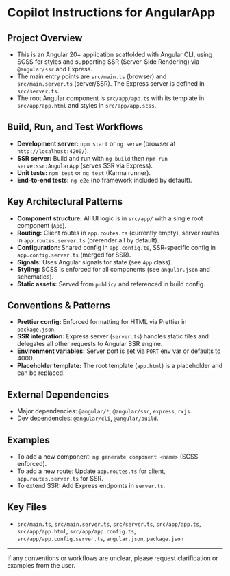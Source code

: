 # Copilot Instructions for AngularApp

## Project Overview
- This is an Angular 20+ application scaffolded with Angular CLI, using SCSS for styles and supporting SSR (Server-Side Rendering) via `@angular/ssr` and Express.
- The main entry points are `src/main.ts` (browser) and `src/main.server.ts` (server/SSR). The Express server is defined in `src/server.ts`.
- The root Angular component is `src/app/app.ts` with its template in `src/app/app.html` and styles in `src/app/app.scss`.

## Build, Run, and Test Workflows
- **Development server:** `npm start` or `ng serve` (browser at `http://localhost:4200/`).
- **SSR server:** Build and run with `ng build` then `npm run serve:ssr:AngularApp` (serves SSR via Express).
- **Unit tests:** `npm test` or `ng test` (Karma runner).
- **End-to-end tests:** `ng e2e` (no framework included by default).

## Key Architectural Patterns
- **Component structure:** All UI logic is in `src/app/` with a single root component (`App`).
- **Routing:** Client routes in `app.routes.ts` (currently empty), server routes in `app.routes.server.ts` (prerender all by default).
- **Configuration:** Shared config in `app.config.ts`, SSR-specific config in `app.config.server.ts` (merged for SSR).
- **Signals:** Uses Angular signals for state (see `App` class).
- **Styling:** SCSS is enforced for all components (see `angular.json` and schematics).
- **Static assets:** Served from `public/` and referenced in build config.

## Conventions & Patterns
- **Prettier config:** Enforced formatting for HTML via Prettier in `package.json`.
- **SSR integration:** Express server (`server.ts`) handles static files and delegates all other requests to Angular SSR engine.
- **Environment variables:** Server port is set via `PORT` env var or defaults to 4000.
- **Placeholder template:** The root template (`app.html`) is a placeholder and can be replaced.

## External Dependencies
- Major dependencies: `@angular/*`, `@angular/ssr`, `express`, `rxjs`.
- Dev dependencies: `@angular/cli`, `@angular/build`.

## Examples
- To add a new component: `ng generate component <name>` (SCSS enforced).
- To add a new route: Update `app.routes.ts` for client, `app.routes.server.ts` for SSR.
- To extend SSR: Add Express endpoints in `server.ts`.

## Key Files
- `src/main.ts`, `src/main.server.ts`, `src/server.ts`, `src/app/app.ts`, `src/app/app.html`, `src/app/app.config.ts`, `src/app/app.config.server.ts`, `angular.json`, `package.json`

---
If any conventions or workflows are unclear, please request clarification or examples from the user.
